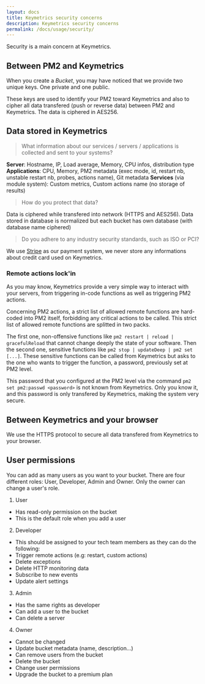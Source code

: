 ```yaml
---
layout: docs
title: Keymetrics security concerns
description: Keymetrics security concerns
permalink: /docs/usage/security/
---
```


Security is a main concern at Keymetrics.

## Between PM2 and Keymetrics

When you create a *Bucket*, you may have noticed that we provide two unique keys. One private and one public.

These keys are used to identify your PM2 toward Keymetrics and also to cipher all data transfered (push or reverse data) between PM2 and Keymetrics. The data is ciphered in AES256.

## Data stored in Keymetrics

> What information about our services / servers / applications is collected and sent to your systems?

**Server**: Hostname, IP, Load average, Memory, CPU infos, distribution type
**Applications**: CPU, Memory, PM2 metadata (exec mode, id, restart nb, unstable restart nb, probes, actions name), Git metadata
**Services** (via module system): Custom metrics, Custom actions name (no storage of results)

> How do you protect that data?

Data is ciphered while transfered into network (HTTPS and AES256). Data stored in database is normalized but each bucket has own database (with database name ciphered)

> Do you adhere to any industry security standards, such as ISO or PCI?

We use [Stripe](https://stripe.com/) as our payment system, we never store any informations about credit card used on Keymetrics. 

### Remote actions lock'in

As you may know, Keymetrics provide a very simple way to interact with your servers, from triggering in-code functions as well as triggering PM2 actions.

Concerning PM2 actions, a strict list of allowed remote functions are hard-coded into PM2 itself, forbidding any critical actions to be called. This strict list of allowed remote functions are splitted in two packs.

The first one, non-offensive functions like `pm2 restart | reload | gracefulReload` that cannot change deeply the state of your software. Then the second one, sensitive functions like `pm2 stop | updateDeep | pm2 set [...]`. These sensitive functions can be called from Keymetrics but asks to the one who wants to trigger the function, a password, previously set at PM2 level.

This password that you configured at the PM2 level via the command `pm2 set pm2:passwd <password>` is not known from Keymetrics. Only you know it, and this password is only transfered by Keymetrics, making the system very secure.

## Between Keymetrics and your browser

We use the HTTPS protocol to secure all data transfered from Keymetrics to your browser.

## User permissions

You can add as many users as you want to your bucket. There are four different roles: User, Developer, Admin and Owner.
Only the owner can change a user's role.

1. User
  * Has read-only permission on the bucket
  * This is the default role when you add a user

2. Developer
  * This should be assigned to your tech team members as they can do the following:
  * Trigger remote actions (e.g: restart, custom actions)
  * Delete exceptions
  * Delete HTTP monitoring data
  * Subscribe to new events
  * Update alert settings

3. Admin
  * Has the same rights as developer
  * Can add a user to the bucket
  * Can delete a server

4. Owner
  * Cannot be changed
  * Update bucket metadata (name, description...)
  * Can remove users from the bucket
  * Delete the bucket
  * Change user permissions
  * Upgrade the bucket to a premium plan
